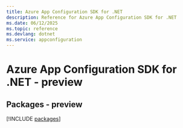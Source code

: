 ```yaml
---
title: Azure App Configuration SDK for .NET
description: Reference for Azure App Configuration SDK for .NET
ms.date: 06/12/2025
ms.topic: reference
ms.devlang: dotnet
ms.service: appconfiguration
---
```

# Azure App Configuration SDK for .NET - preview
## Packages - preview
[!INCLUDE [packages](app-configuration-index.md)]